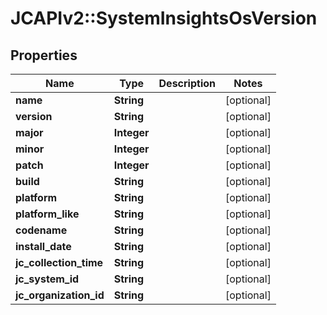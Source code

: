 # JCAPIv2::SystemInsightsOsVersion

## Properties
Name | Type | Description | Notes
------------ | ------------- | ------------- | -------------
**name** | **String** |  | [optional] 
**version** | **String** |  | [optional] 
**major** | **Integer** |  | [optional] 
**minor** | **Integer** |  | [optional] 
**patch** | **Integer** |  | [optional] 
**build** | **String** |  | [optional] 
**platform** | **String** |  | [optional] 
**platform_like** | **String** |  | [optional] 
**codename** | **String** |  | [optional] 
**install_date** | **String** |  | [optional] 
**jc_collection_time** | **String** |  | [optional] 
**jc_system_id** | **String** |  | [optional] 
**jc_organization_id** | **String** |  | [optional] 



